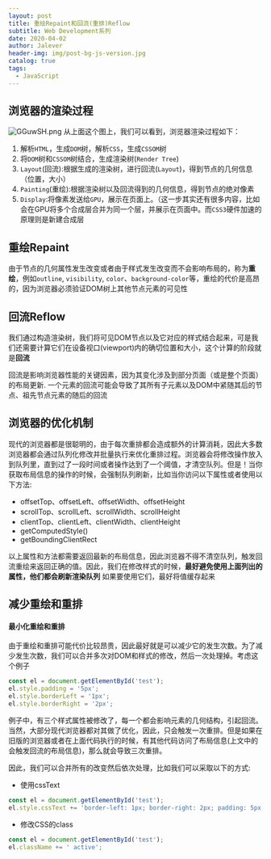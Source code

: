 ```yaml
---
layout: post
title: 重绘Repaint和回流(重排)Reflow
subtitle: Web Development系列
date: 2020-04-02
author: Jalever
header-img: img/post-bg-js-version.jpg
catalog: true
tags:
  - JavaScript
---
```


## 浏览器的渲染过程
![GGuwSH.png](https://s1.ax1x.com/2020/04/02/GGuwSH.png)
从上面这个图上，我们可以看到，浏览器渲染过程如下：

1. 解析`HTML`，生成`DOM`树，解析`CSS`，生成`CSSOM`树
2. 将`DOM`树和`CSSOM`树结合，生成渲染树(`Render Tree`)
3. `Layout`(回流):根据生成的渲染树，进行回流(`Layout`)，得到节点的几何信息（位置，大小）
4. `Painting`(重绘):根据渲染树以及回流得到的几何信息，得到节点的绝对像素
5. `Display`:将像素发送给`GPU`，展示在页面上。（这一步其实还有很多内容，比如会在GPU将多个合成层合并为同一个层，并展示在页面中。而`CSS3`硬件加速的原理则是新建合成层

## 重绘Repaint
由于节点的几何属性发生改变或者由于样式发生改变而不会影响布局的，称为<strong>重绘</strong>，例如`outline`, `visibility`, `color`、`background-color`等，重绘的代价是高昂的，因为浏览器必须验证DOM树上其他节点元素的可见性

## 回流Reflow
我们通过构造渲染树，我们将可见DOM节点以及它对应的样式结合起来，可是我们还需要计算它们在设备视口(viewport)内的确切位置和大小，这个计算的阶段就是<strong>回流</strong>

回流是影响浏览器性能的关键因素，因为其变化涉及到部分页面（或是整个页面）的布局更新. 一个元素的回流可能会导致了其所有子元素以及DOM中紧随其后的节点、祖先节点元素的随后的回流

## 浏览器的优化机制
现代的浏览器都是很聪明的，由于每次重排都会造成额外的计算消耗，因此大多数浏览器都会通过队列化修改并批量执行来优化重排过程。浏览器会将修改操作放入到队列里，直到过了一段时间或者操作达到了一个阈值，才清空队列。但是！当你获取布局信息的操作的时候，会强制队列刷新，比如当你访问以下属性或者使用以下方法:

- offsetTop、offsetLeft、offsetWidth、offsetHeight
- scrollTop、scrollLeft、scrollWidth、scrollHeight
- clientTop、clientLeft、clientWidth、clientHeight
- getComputedStyle()
- getBoundingClientRect

以上属性和方法都需要返回最新的布局信息，因此浏览器不得不清空队列，触发回流重绘来返回正确的值。因此，我们在修改样式的时候，**最好避免使用上面列出的属性，他们都会刷新渲染队列** 如果要使用它们，最好将值缓存起来

## 减少重绘和重排

#### 最小化重绘和重排
由于重绘和重排可能代价比较昂贵，因此最好就是可以减少它的发生次数。为了减少发生次数，我们可以合并多次对DOM和样式的修改，然后一次处理掉。考虑这个例子
```js
const el = document.getElementById('test');
el.style.padding = '5px';
el.style.borderLeft = '1px';
el.style.borderRight = '2px';
```
例子中，有三个样式属性被修改了，每一个都会影响元素的几何结构，引起回流。当然，大部分现代浏览器都对其做了优化，因此，只会触发一次重排。但是如果在旧版的浏览器或者在上面代码执行的时候，有其他代码访问了布局信息(上文中的会触发回流的布局信息)，那么就会导致三次重排。

因此，我们可以合并所有的改变然后依次处理，比如我们可以采取以下的方式:
- 使用cssText
```js
const el = document.getElementById('test');
el.style.cssText += 'border-left: 1px; border-right: 2px; padding: 5px;';
```

- 修改CSS的class
```js
const el = document.getElementById('test');
el.className += ' active';
```







